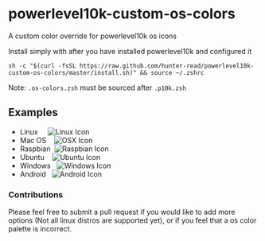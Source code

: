 # powerlevel10k-custom-os-colors
A custom color override for powerlevel10k os icons

Install simply with after you have installed powerlevel10k and configured it
```
sh -c "$(curl -fsSL https://raw.github.com/hunter-read/powerlevel10k-custom-os-colors/master/install.sh)" && source ~/.zshrc
```

Note: `.os-colors.zsh` must be sourced after `.p10k.zsh`

## Examples

* Linux     ![Linux Icon](https://raw.github.com/hunter-read/powerlevel10k-custom-os-colors/master/examples/linux.png)
* Mac OS    ![OSX Icon](https://raw.github.com/hunter-read/powerlevel10k-custom-os-colors/master/examples/osx.png)
* Raspbian  ![Raspbian Icon](https://raw.github.com/hunter-read/powerlevel10k-custom-os-colors/master/examples/raspbian.png)
* Ubuntu    ![Ubuntu Icon](https://raw.github.com/hunter-read/powerlevel10k-custom-os-colors/master/examples/ubuntu.png)
* Windows   ![Windows Icon](https://raw.github.com/hunter-read/powerlevel10k-custom-os-colors/master/examples/windows.png)
* Android   ![Android Icon](https://raw.github.com/hunter-read/powerlevel10k-custom-os-colors/master/examples/android.png)

### Contributions
Please feel free to submit a pull request if you would like to add more options (Not all linux distros are supported yet), or if you feel that a os color palette is incorrect.
